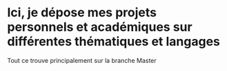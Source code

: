 # Ici, je dépose mes projets personnels et académiques sur différentes thématiques et langages
Tout ce trouve principalement sur la branche Master
